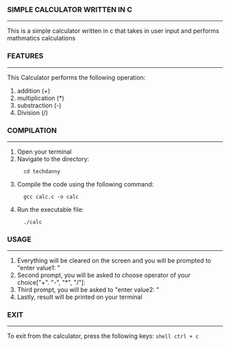 ### SIMPLE CALCULATOR WRITTEN IN C
-----------------------------------------------------------------------------------------------------
This is a simple calculator written in c that takes in user input and performs mathmatics calculations

### FEATURES
-----------------------------------------------------------------------------------------------------
This Calculator performs the following operation:

1. addition (+)
2. multiplication (*)
3. substraction (-)
4. Division (/)

### COMPILATION
-------------------------------------------------------------------------------------------------------
1. Open your terminal
2. Navigate to the directory:
    ```shell
      cd techdanny
    ```
3. Compile the code using the following command:
    ```shell
      gcc calc.c -o calc
    ```
4. Run the executable file:
    ```shell
      ./calc
    ```

### USAGE
-----------------------------------------------------------------------------------------------------------
1. Everything will be cleared on the screen and you will be prompted to "enter value1: "
2. Second prompt, you will be asked to choose operator of your choice["+". "-", "*", "/"]: 
3. Third prompt, you will be asked to "enter value2: "
4. Lastly, result will be printed on your terminal

### EXIT
-----------------------------------------------------------------------------------------------------------
To exit from the calculator, press the following keys:
    ```shell
     ctrl + c
    ```
